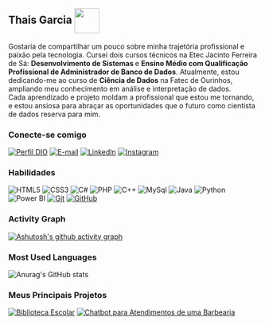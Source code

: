 ## Thais Garcia <img src="https://media.giphy.com/media/19eB0RWAzSYayHoy9z/giphy.gif" align="center" height="50px" />
Gostaria de compartilhar um pouco sobre minha trajetória profissional e paixão pela tecnologia. Cursei dois cursos técnicos na Etec Jacinto Ferreira de Sá: <strong> Desenvolvimento de Sistemas </strong> e 
<strong> Ensino Médio com Qualificação Profissional de Administrador de Banco de Dados</strong>. Atualmente, estou dedicando-me ao curso de <strong> Ciência de Dados</strong> na Fatec de Ourinhos, ampliando meu conhecimento em análise e interpretação de dados. <br>
Cada aprendizado e projeto moldam a profissional que estou me tornando, e estou ansiosa para abraçar as oportunidades que o futuro como cientista de dados reserva para mim.

### Conecte-se comigo
[![Perfil DIO](https://img.shields.io/badge/-Meu%20Perfil%20na%20DIO-000000?style=for-the-badge&logoColor=30A3DC)](https://web.dio.me/users/thaisgarcia_t11/)
[![E-mail](https://img.shields.io/badge/-Email-000?style=for-the-badge&logo=gmail&logoColor=E94D5F)](mailto:thaisgarcia.t11@gmail.com)
[![LinkedIn](https://img.shields.io/badge/-LinkedIn-000?style=for-the-badge&logo=linkedin&logoColor=30A3DC)](https://www.linkedin.com/in/thais-garcia11/)
[![Instagram](https://img.shields.io/badge/-Instagram-000?style=for-the-badge&logo=instagram&logoColor=E94D5F)](https://www.instagram.com/tha_grc)

### Habilidades
![HTML5](https://img.shields.io/badge/HTML-000?style=for-the-badge&logo=html5)
![CSS3](https://img.shields.io/badge/CSS3-000?style=for-the-badge&logo=css3&logoColor=264CE4)
![C#](https://img.shields.io/badge/CSharp-000?style=for-the-badge&logo=csharp&logoColor=A020F0)
![PHP](https://img.shields.io/badge/PHP-000?style=for-the-badge&logo=php)
![C++](https://img.shields.io/badge/C++-000?style=for-the-badge&logo=cplusplus&logoColor=4169E1)
![MySql](https://img.shields.io/badge/MySql-000?style=for-the-badge&logo=mysql)
![Java](https://img.shields.io/badge/Java-000?style=for-the-badge&logo=java)
![Python](https://img.shields.io/badge/Python-000?style=for-the-badge&logo=python)
![Power BI](https://img.shields.io/badge/Power_BI-000?style=for-the-badge&logo=powerbi)
[![Git](https://img.shields.io/badge/Git-000?style=for-the-badge&logo=git)](https://git-scm.com/doc) 
[![GitHub](https://img.shields.io/badge/GitHub-000?style=for-the-badge&logo=github)](https://docs.github.com/)

### Activity Graph
[![Ashutosh's github activity graph](https://github-readme-activity-graph.vercel.app/graph?username=thaisgarcia&bg_color=000000&color=bb447e&line=bb447e&point=3789c8&area=true&hide_border=false&radius=5)](https://github.com/ashutosh00710/github-readme-activity-graph)


### Most Used Languages
![Anurag's GitHub stats](https://github-readme-stats.vercel.app/api/top-langs/?username=thaisgarcia&langs_count=8&layout=compact&theme=radical&bg_color=000)

### Meus Principais Projetos
[![Biblioteca Escolar](https://github-readme-stats.vercel.app/api/pin/?username=thaisgarcia&repo=biblioteca-escolar&bg_color=000&show_icons=true&icon_color=30A3DC&theme=radical)](https://github.com/thaisgarcia/biblioteca-escolar)
[![Chatbot para Atendimentos de uma Barbearia](https://github-readme-stats.vercel.app/api/pin/?username=thaisgarcia&repo=deep-learning-image-definition&bg_color=000&show_icons=true&icon_color=30A3DC&theme=radical)](https://github.com/thaisgarcia/deep-learning-image-definition)
